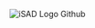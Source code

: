 ![iSAD Logo Github](https://github.com/sirx2713/Navigation-Bar/assets/122817303/b8a82135-cb14-4fa5-984d-51be8c984948)
